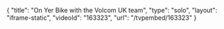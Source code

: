 {
    "title": "On Yer Bike with the Volcom UK team",
    "type": "solo",
    "layout": "iframe-static",
    "videoId": "163323",
    "url": "\/tvpembed\/163323"
}